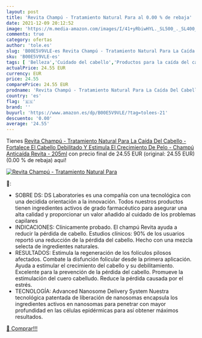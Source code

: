 ```yaml
---
layout: post
title: 'Revita Champú - Tratamiento Natural Para al 0.00 % de rebaja'
date: 2021-12-09 20:12:52
image: 'https://m.media-amazon.com/images/I/41+yRbiwHYL._SL500_._SL400_.jpg'
comments: true
category: ofertas
author: 'tole.es'
slug: 'B00E5V9VLE-es Revita Champú - Tratamiento Natural Para La Caída Del...'
sku: 'B00E5V9VLE-es'
tags: [ 'Belleza','Cuidado del cabello','Productos para la caída del cabello','champú', ]
actualPrice: 24.55 EUR
currency: EUR
price: 24.55
comparePrice: 24.55 EUR
prodname: 'Revita Champú - Tratamiento Natural Para La Caída Del Cabello - Fortalece El Cabello Debilitado Y Estimula El Crecimiento De Pelo - Champú Anticaída Revita - 205ml'
country: 'es'
flag: '🇪🇸'
brand: ''
buyurl: 'https://www.amazon.es/dp/B00E5V9VLE/?tag=tolees-21'
descuento: '0.00'
average: '24.55'
---
```


Tienes [Revita Champú - Tratamiento Natural Para La Caída Del Cabello - Fortalece El Cabello Debilitado Y Estimula El Crecimiento De Pelo - Champú Anticaída Revita - 205ml](https://www.amazon.es/dp/B00E5V9VLE/?tag=tolees-21) con precio final de  24.55 EUR (original: 24.55 EUR) (0.00 %  de rebaja) aqui!

[![Revita Champú - Tratamiento Natural Para](https://m.media-amazon.com/images/I/41+yRbiwHYL._SL500_._SL400_.jpg)](https://www.amazon.es/dp/B00E5V9VLE/?tag=tolees-21)

🔎:

- SOBRE DS: DS Laboratories es una compañía con una tecnológica con una decidida orientación a la innovación. Todos nuestros productos tienen ingredientes activos de grado farmacéutico para asegurar una alta calidad y proporcionar un valor añadido al cuidado de los problemas capilares
- INDICACIONES: Clínicamente probado. El champú Revita ayuda a reducir la pérdida de cabello. Estudios clínicos: 90% de los usuarios reportó una reducción de la pérdida del cabello. Hecho con una mezcla selecta de ingredientes naturales.
- RESULTADOS: Estimula la regeneración de los folículos pilosos afectados. Combate la disfunción folicular desde la primera aplicación. Ayuda a estimular el crecimiento del cabello y su debilitamiento. Excelente para la prevención de la pérdida del cabello. Promueve la estimulación del cuero cabelludo. Reduce la pérdida causada por el estrés.
- TECNOLOGÍA: Advanced Nanosome Delivery System Nuestra tecnológica patentada de liberación de nanosomas encapsula los ingredientes activos en nanosomas para penetrar con mayor profundidad en las células epidérmicas para así obtener máximos resultados.

[🛒 Comprar!!!](https://www.amazon.es/dp/B00E5V9VLE/?tag=tolees-21)
